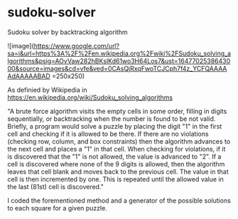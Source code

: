 # sudoku-solver
Sudoku solver by backtracking algorithm

![image](https://www.google.com/url?sa=i&url=https%3A%2F%2Fen.wikipedia.org%2Fwiki%2FSudoku_solving_algorithms&psig=AOvVaw282hBKslKd61wo3H64Los7&ust=1647702538643000&source=images&cd=vfe&ved=0CAsQjRxqFwoTCJCph7f4z_YCFQAAAAAdAAAAABAD =250x250)


As definied by Wikipedia in https://en.wikipedia.org/wiki/Sudoku_solving_algorithms

"A brute force algorithm visits the empty cells in some order, filling in digits sequentially, or backtracking when the number is found to be not valid. Briefly, a program would solve a puzzle by placing the digit "1" in the first cell and checking if it is allowed to be there. If there are no violations (checking row, column, and box constraints) then the algorithm advances to the next cell and places a "1" in that cell. When checking for violations, if it is discovered that the "1" is not allowed, the value is advanced to "2". If a cell is discovered where none of the 9 digits is allowed, then the algorithm leaves that cell blank and moves back to the previous cell. The value in that cell is then incremented by one. This is repeated until the allowed value in the last (81st) cell is discovered."

I coded the forementioned method and a generator of the possible solutions to each square for a given puzzle.

